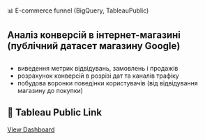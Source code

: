 📊 E-commerce funnel (BigQuery, TableauPublic)

## Аналіз конверсій в інтернет-магазині (публічний датасет магазину Google)
## 
- виведення метрик відвідувань, замовлень і продажів
- розрахунок конверсій в розрізі дат та каналів трафіку 
- побудова воронки поведінки користувачів (від відвідування магазину до покупки)

## 🔗 Tableau Public Link
[View Dashboard]([https://public.tableau.com/views/-Google/Dashboard1?:language=en-US&:sid=6059FF71B86C4EDF9B4B7EFBF340800C-0:0&:redirect=auth&:display_count=n&:origin=viz_share_link])
